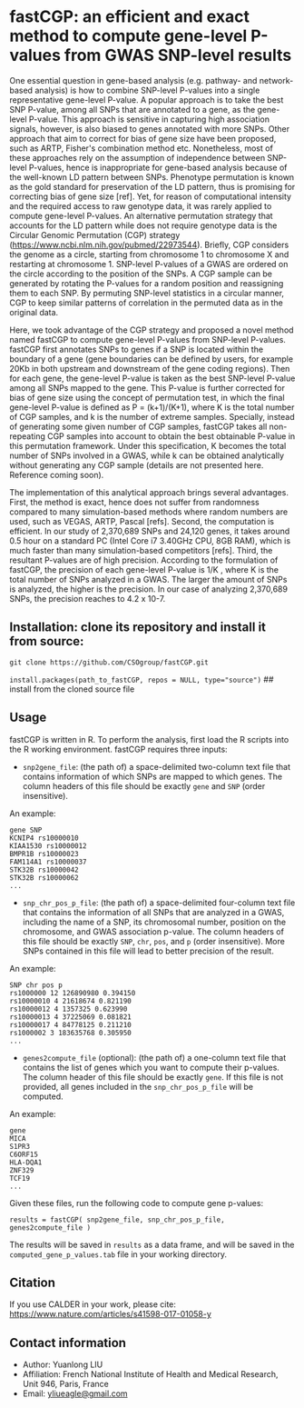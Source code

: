 # fastCGP: an efficient and exact method to compute gene-level P-values from GWAS SNP-level results

One essential question in gene-based analysis (e.g. pathway- and network-based analysis) is how to combine SNP-level P-values into a single representative gene-level P-value. A popular approach is to take the best SNP P-value, among all SNPs that are annotated to a gene, as the gene-level P-value. This approach is sensitive in capturing high association signals, however, is also biased to genes annotated with more SNPs. Other approach that aim to correct for bias of gene size have been proposed, such as ARTP, Fisher's combination method etc. Nonetheless, most of these approaches rely on the assumption of independence between SNP-level P-values, hence is inappropriate for gene-based analysis because of the well-known LD pattern between SNPs. Phenotype permutation is known as the gold standard for preservation of the LD pattern, thus is promising for correcting bias of gene size [ref]. Yet, for reason of computational intensity and the required access to raw genotype data, it was rarely applied to compute gene-level P-values. An alternative permutation strategy that accounts for the LD pattern while does not require genotype data is the Circular Genomic Permutation (CGP) strategy (https://www.ncbi.nlm.nih.gov/pubmed/22973544). Briefly, CGP considers the genome as a circle, starting from chromosome 1 to chromosome X and restarting at chromosome 1. SNP-level P-values of a GWAS are ordered on the circle according to the position of the SNPs. A CGP sample can be generated by rotating the P-values for a random position and reassigning them to each SNP. By permuting SNP-level statistics in a circular manner, CGP to keep similar patterns of correlation in the permuted data as in the original data.

Here, we took advantage of the CGP strategy and proposed a novel method named fastCGP to compute gene-level P-values from SNP-level P-values. fastCGP first annotates SNPs to genes if a SNP is located within the boundary of a gene (gene boundaries can be defined by users, for example 20Kb in both upstream and downstream of the gene coding regions). Then for each gene, the gene-level P-value is taken as the best SNP-level P-value among all SNPs mapped to the gene. This P-value is further corrected for bias of gene size using the concept of permutation test, in which the final gene-level P-value is defined as P = (k+1)/(K+1), where K is the total number of CGP samples, and k is the number of extreme samples. Specially, instead of generating some given number of CGP samples, fastCGP takes all non-repeating CGP samples into account to obtain the best obtainable P-value in this permutation framework. Under this specification, K becomes the total number of SNPs involved in a GWAS, while k can be obtained analytically without generating any CGP sample (details are not presented here. Reference coming soon).

The implementation of this analytical approach brings several advantages. First, the method is exact, hence does not suffer from randomness compared to many simulation-based methods where random numbers are used, such as VEGAS, ARTP, Pascal [refs]. Second, the computation is efficient. In our study of 2,370,689 SNPs and 24,120 genes, it takes around 0.5 hour on a standard PC (Intel Core i7 3.40GHz CPU, 8GB RAM), which is much faster than many simulation-based competitors [refs]. Third, the resultant P-values are of high precision. According to the formulation of fastCGP, the precision of each gene-level P-value is 1/K , where K is the total number of SNPs analyzed in a GWAS. The larger the amount of SNPs is analyzed, the higher is the precision. In our case of analyzing 2,370,689 SNPs, the precision reaches to 4.2 x 10-7.


## Installation: clone its repository and install it from source:

`git clone https://github.com/CSOgroup/fastCGP.git`

`install.packages(path_to_fastCGP, repos = NULL, type="source")` ## install from the cloned source file


## Usage

fastCGP is written in R. To perform the analysis, first load the R scripts into the R working environment. fastCGP requires three inputs:

- ```snp2gene_file```: (the path of) a space-delimited two-column text file that contains information of which SNPs are mapped to which genes. The column headers of this file should be exactly ```gene``` and ```SNP``` (order insensitive).

An example:	

	gene SNP
	KCNIP4 rs10000010
	KIAA1530 rs10000012
	BMPR1B rs10000023
	FAM114A1 rs10000037
	STK32B rs10000042
	STK32B rs10000062
	...

- ```snp_chr_pos_p_file```: (the path of) a space-delimited four-column text file that contains the information of all SNPs that are analyzed in a GWAS, including the name of a SNP, its chromosomal number, position on the chromosome, and GWAS association p-value. The column headers of this file should be exactly ```SNP```, ```chr```, ```pos```, and ```p``` (order insensitive). More SNPs contained in this file will lead to better precision of the result. 

An example:	

	SNP chr pos p
	rs1000000 12 126890980 0.394150
	rs10000010 4 21618674 0.821190
	rs10000012 4 1357325 0.623990
	rs10000013 4 37225069 0.081821
	rs10000017 4 84778125 0.211210
	rs1000002 3 183635768 0.305950
	...

- ```genes2compute_file``` (optional): (the path of) a one-column text file that contains the list of genes which you want to compute their p-values. The column header of this file should be exactly ```gene```. If this file is not provided, all genes included in the ```snp_chr_pos_p_file``` will be computed.

An example:	

	gene
	MICA
	S1PR3
	C6ORF15
	HLA-DQA1
	ZNF329
	TCF19
	...
 
Given these files, run the following code to compute gene p-values:
```
results = fastCGP( snp2gene_file, snp_chr_pos_p_file, genes2compute_file )
```

The results will be saved in ```results``` as a data frame, and will be saved in the ```computed_gene_p_values.tab``` file in your working directory.

## Citation

If you use CALDER in your work, please cite: https://www.nature.com/articles/s41598-017-01058-y


## Contact information

* Author: Yuanlong LIU
* Affiliation: French National Institute of Health and Medical Research, Unit 946,  Paris, France
* Email: yliueagle@gmail.com
